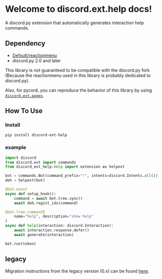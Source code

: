 # Welcome to discord.ext.help docs!
A discord.py extension that automatically generates interaction help commands.

## Dependency
- [Defxult/reactionmenu](https://github.com/Defxult/reactionmenu)
- discord.py 2.0 and later 

This library is not guaranteed to be compatible with the discord.py fork (Because the reactionmenu used in this library is probably dedicated to discord.py).

Also, for pycord, you can reproduce the behavior of this library by using [`discord.ext.pages`](https://docs.pycord.dev/en/stable/ext/pages/index.html).

## How To Use
### Install
```
pip install discord-ext-help
```
### example
```python
import discord
from discord.ext import commands
from discord_ext_help.help import extension as helpext

bot = commands.Bot(command_prefix="!", intents=discord.Intents.all())
deh = helpext(bot)

@bot.event
async def setup_hook():
    command = await bot.tree.sync()
    await deh.regist_ids(command)

@bot.tree.command(
    name="help", description="show help"
)
async def help(interaction: discord.Interaction):
    await interaction.response.defer()
    await generate(interaction)

bot.run(token)
```

## legacy
Migration instructions from the legacy version (0.x) can be found [here](migrate-from-legacy).